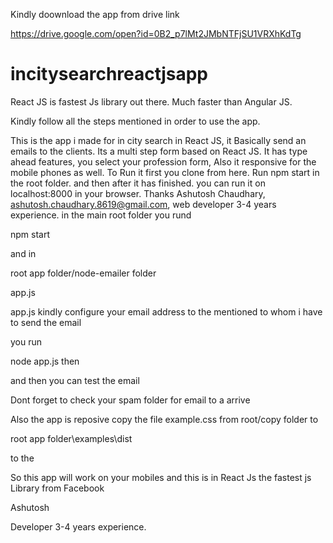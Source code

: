 
Kindly doownload the app from drive link

https://drive.google.com/open?id=0B2_p7lMt2JMbNTFjSU1VRXhKdTg

# incitysearchreactjsapp

React JS is fastest Js library out there. Much faster than Angular JS.

Kindly follow all the steps mentioned in order to use the app.

This is the app i made for in city search in React JS, it Basically send an emails to the clients. Its a multi step form based on React JS.
It has type ahead features, you select your profession form, Also it responsive for the mobile phones as well.  To Run it first you clone from here.  Run npm start in the root folder. and then after it has finished. you can run it on localhost:8000 in your browser. Thanks Ashutosh Chaudhary, ashutosh.chaudhary.8619@gmail.com, web developer 3-4 years experience.
in the main root folder you rund

npm start

and in 

root app folder/node-emailer folder


app.js

app.js kindly configure your email address to the mentioned to whom i have to send the email


you run

node app.js then

and then you can test the email 

Dont forget to check your spam folder for email to a arrive


Also the app is reposive copy the file example.css from root/copy  folder to

root app folder\examples\dist

to the 

So this app will work on your mobiles and this is in React Js the fastest js Library from Facebook

Ashutosh

Developer 3-4 years experience.
